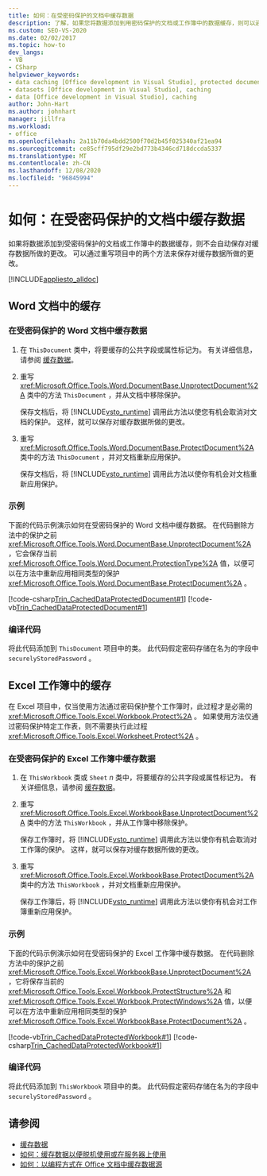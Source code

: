```yaml
---
title: 如何：在受密码保护的文档中缓存数据
description: 了解，如果您将数据添加到用密码保护的文档或工作簿中的数据缓存，则可以通过重写项目中的两个方法来保存对缓存数据所做的更改。
ms.custom: SEO-VS-2020
ms.date: 02/02/2017
ms.topic: how-to
dev_langs:
- VB
- CSharp
helpviewer_keywords:
- data caching [Office development in Visual Studio], protected documents
- datasets [Office development in Visual Studio], caching
- data [Office development in Visual Studio], caching
author: John-Hart
ms.author: johnhart
manager: jillfra
ms.workload:
- office
ms.openlocfilehash: 2a11b70da4bdd2500f70d2b45f025340af21ea94
ms.sourcegitcommit: ce85cff795df29e2bd773b4346cd718dccda5337
ms.translationtype: MT
ms.contentlocale: zh-CN
ms.lasthandoff: 12/08/2020
ms.locfileid: "96845994"
---
```

# <a name="how-to-cache-data-in-a-password-protected-document"></a>如何：在受密码保护的文档中缓存数据
  如果将数据添加到受密码保护的文档或工作簿中的数据缓存，则不会自动保存对缓存数据所做的更改。 可以通过重写项目中的两个方法来保存对缓存数据所做的更改。

 [!INCLUDE[appliesto_alldoc](../vsto/includes/appliesto-alldoc-md.md)]

## <a name="caching-in-word-documents"></a>Word 文档中的缓存

### <a name="to-cache-data-in-a-word-document-that-is-protected-with-a-password"></a>在受密码保护的 Word 文档中缓存数据

1. 在 `ThisDocument` 类中，将要缓存的公共字段或属性标记为。 有关详细信息，请参阅 [缓存数据](../vsto/caching-data.md)。

2. 重写 <xref:Microsoft.Office.Tools.Word.DocumentBase.UnprotectDocument%2A> 类中的方法 `ThisDocument` ，并从文档中移除保护。

     保存文档后，将 [!INCLUDE[vsto_runtime](../vsto/includes/vsto-runtime-md.md)] 调用此方法以使您有机会取消对文档的保护。 这样，就可以保存对缓存数据所做的更改。

3. 重写 <xref:Microsoft.Office.Tools.Word.DocumentBase.ProtectDocument%2A> 类中的方法 `ThisDocument` ，并对文档重新应用保护。

     保存文档后，将 [!INCLUDE[vsto_runtime](../vsto/includes/vsto-runtime-md.md)] 调用此方法以使你有机会对文档重新应用保护。

### <a name="example"></a>示例
 下面的代码示例演示如何在受密码保护的 Word 文档中缓存数据。 在代码删除方法中的保护之前 <xref:Microsoft.Office.Tools.Word.DocumentBase.UnprotectDocument%2A> ，它会保存当前 <xref:Microsoft.Office.Tools.Word.Document.ProtectionType%2A> 值，以便可以在方法中重新应用相同类型的保护 <xref:Microsoft.Office.Tools.Word.DocumentBase.ProtectDocument%2A> 。

 [!code-csharp[Trin_CachedDataProtectedDocument#1](../vsto/codesnippet/CSharp/Trin_CachedDataProtectedDocument/ThisDocument.cs#1)]
 [!code-vb[Trin_CachedDataProtectedDocument#1](../vsto/codesnippet/VisualBasic/Trin_CachedDataProtectedDocument/ThisDocument.vb#1)]

### <a name="compile-the-code"></a>编译代码
 将此代码添加到 `ThisDocument` 项目中的类。 此代码假定密码存储在名为的字段中 `securelyStoredPassword` 。

## <a name="cache-in-excel-workbooks"></a>Excel 工作簿中的缓存
 在 Excel 项目中，仅当使用方法通过密码保护整个工作簿时，此过程才是必需的 <xref:Microsoft.Office.Tools.Excel.Workbook.Protect%2A> 。 如果使用方法仅通过密码保护特定工作表，则不需要执行此过程 <xref:Microsoft.Office.Tools.Excel.Worksheet.Protect%2A> 。

### <a name="to-cache-data-in-an-excel-workbook-that-is-protected-with-a-password"></a>在受密码保护的 Excel 工作簿中缓存数据

1. 在 `ThisWorkbook` 类或 `Sheet` *n* 类中，将要缓存的公共字段或属性标记为。 有关详细信息，请参阅 [缓存数据](../vsto/caching-data.md)。

2. 重写 <xref:Microsoft.Office.Tools.Excel.WorkbookBase.UnprotectDocument%2A> 类中的方法 `ThisWorkbook` ，并从工作簿中移除保护。

     保存工作簿时，将 [!INCLUDE[vsto_runtime](../vsto/includes/vsto-runtime-md.md)] 调用此方法以使你有机会取消对工作簿的保护。 这样，就可以保存对缓存数据所做的更改。

3. 重写 <xref:Microsoft.Office.Tools.Excel.WorkbookBase.ProtectDocument%2A> 类中的方法 `ThisWorkbook` ，并对文档重新应用保护。

     保存工作簿后，将 [!INCLUDE[vsto_runtime](../vsto/includes/vsto-runtime-md.md)] 调用此方法以使你有机会对工作簿重新应用保护。

### <a name="example"></a>示例
 下面的代码示例演示如何在受密码保护的 Excel 工作簿中缓存数据。 在代码删除方法中的保护之前 <xref:Microsoft.Office.Tools.Excel.WorkbookBase.UnprotectDocument%2A> ，它将保存当前的 <xref:Microsoft.Office.Tools.Excel.Workbook.ProtectStructure%2A> 和 <xref:Microsoft.Office.Tools.Excel.Workbook.ProtectWindows%2A> 值，以便可以在方法中重新应用相同类型的保护 <xref:Microsoft.Office.Tools.Excel.WorkbookBase.ProtectDocument%2A> 。

 [!code-vb[Trin_CachedDataProtectedWorkbook#1](../vsto/codesnippet/VisualBasic/Trin_CachedDataProtectedWorkbook/ThisWorkbook.vb#1)]
 [!code-csharp[Trin_CachedDataProtectedWorkbook#1](../vsto/codesnippet/CSharp/Trin_CachedDataProtectedWorkbook/ThisWorkbook.cs#1)]

### <a name="compile-the-code"></a>编译代码
 将此代码添加到 `ThisWorkbook` 项目中的类。 此代码假定密码存储在名为的字段中 `securelyStoredPassword` 。

## <a name="see-also"></a>请参阅
- [缓存数据](../vsto/caching-data.md)
- [如何：缓存数据以便脱机使用或在服务器上使用](../vsto/how-to-cache-data-for-use-offline-or-on-a-server.md)
- [如何：以编程方式在 Office 文档中缓存数据源](../vsto/how-to-programmatically-cache-a-data-source-in-an-office-document.md)
